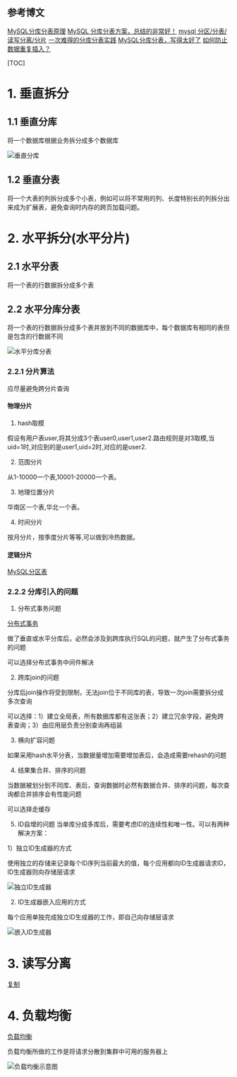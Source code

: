 ## 参考博文
[MySQL分库分表原理](https://www.jianshu.com/p/7aec260ca1a2)
[MySQL 分库分表方案，总结的非常好！](https://juejin.im/entry/5b5eb7f2e51d4519700f7d3c)
[mysql 分区/分表/读写分离/分片](https://my.oschina.net/zhanyu/blog/800228)
[一次难得的分库分表实践](https://crossoverjie.top/2019/07/24/framework-design/sharding-db-03/)
[MySQL分库分表，写得太好了](https://database.51cto.com/art/201809/583857.htm)
[如何防止数据重复插入？](https://cloud.tencent.com/developer/article/1559470)


[TOC]


# 1. 垂直拆分
## 1.1 垂直分库
将一个数据库根据业务拆分成多个数据库

![垂直分库](./pic/MySQL分库分表_垂直分库.jpeg)

## 1.2 垂直分表
将一个大表的列拆分成多个小表，例如可以将不常用的列、长度特别长的列拆分出来成为扩展表，避免查询时内存的跨页加载问题。


# 2. 水平拆分(水平分片)
## 2.1 水平分表
将一个表的行数据拆分成多个表

## 2.2 水平分库分表
将一个表的行数据拆分成多个表并放到不同的数据库中，每个数据库有相同的表但是包含的行数据不同

![水平分库分表](./pic/MySQL分库分表_水平分库分表.jpeg)

### 2.2.1 分片算法
应尽量避免跨分片查询
#### 物理分片
1. hash取模

假设有用户表user,将其分成3个表user0,user1,user2.路由规则是对3取模,当uid=1时,对应到的是user1,uid=2时,对应的是user2.

2. 范围分片

从1-10000一个表,10001-20000一个表。

3. 地理位置分片

华南区一个表,华北一个表。

4. 时间分片

按月分片，按季度分片等等,可以做到冷热数据。

#### 逻辑分片
[MySQL分区表](./MySQL分区表.md)

### 2.2.2 分库引入的问题
1. 分布式事务问题

[分布式事务](./分布式事务.md)

做了垂直或水平分库后，必然会涉及到跨库执行SQL的问题，就产生了分布式事务的问题

可以选择分布式事务中间件解决


2. 跨库join的问题

分库后join操作将受到限制，无法join位于不同库的表，导致一次join需要拆分成多次查询

可以选择：1）建立全局表，所有数据库都有这张表；2）建立冗余字段，避免跨表查询；3）由应用层负责分别查询再组装


3. 横向扩容问题

如果采用hash水平分表，当数据量增加需要增加表后，会造成需要rehash的问题


4. 结果集合并、排序的问题

当数据被划分到不同库、表后，查询数据时必然有数据合并、排序的问题，每次查询都合并排序会有性能问题

可以选择走缓存

5. ID自增的问题
当单库分成多库后，需要考虑ID的连续性和唯一性。可以有两种解决方案：

1）独立ID生成器的方式

使用独立的存储来记录每个ID序列当前最大的值，每个应用都向ID生成器请求ID，ID生成器则向存储层请求

![独立ID生成器](./pic/MySQL分库分表_独立ID生成器.jpeg)

2) ID生成器嵌入应用的方式

每个应用单独完成独立ID生成器的工作，即自己向存储层请求

![嵌入ID生成器](./pic/MySQL分库分表_嵌入ID生成器.jpeg)



# 3. 读写分离
[复制](./复制.md)

# 4. 负载均衡
[负载均衡](./负载均衡.md)

负载均衡所做的工作是将请求分散到集群中可用的服务器上

![负载均衡示意图](./pic/负载均衡_示意图.png)